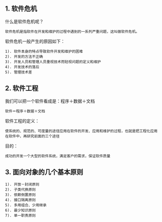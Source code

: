 ## 1. 软件危机
什么是软件危机呢？
```
软件危机是指软件在开发和维护的过程中遇到的一系列严重问题，这叫做软件危机。
```
软件危机一般产生的原因如下：
```
1). 软件本身的特点导致软件开发和维护的困难
2). 开发的方法不正确
3). 开发人员和管理人员重视技术而轻视问题的定义和维护
4). 开发技术的落后
5). 管理技术差
```
## 2. 软件工程
我们可以把一个软件看成是：程序＋数据＋文档
```
软件＝程序＋数据＋文档
```
软件工程的定义：
```
使系统的、规范的、可度量的途径应用在软件的开发、应用和维护的过程，也就是把工程化应用在软件中，再研究前面的三个途径
```
目的：
```
成功的开发一个大型的软件系统，满足客户的需求，保证软件质量
```
## 3. 面向对象的几个基本原则
```
1). 开放－封闭原则
2). 子类代换原则
3). 依赖倒置原则
4). 接口隔离原则
5). 多用组合、少用继承
6). 最少知识原则
7). 单一职责原则
```
